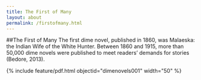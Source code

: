 ```yaml
---
title: The First of Many
layout: about
permalink: /firstofmany.html
---
```

##The First of Many
The first dime novel, published in 1860, was Malaeska: the Indian Wife of the White Hunter.
Between 1860 and 1915, more than 50,000 dime novels were published to meet readers’ demands for stories (Bedore, 2013).

{% include feature/pdf.html objectid="dimenovels001" width="50" %}
<p></p>
